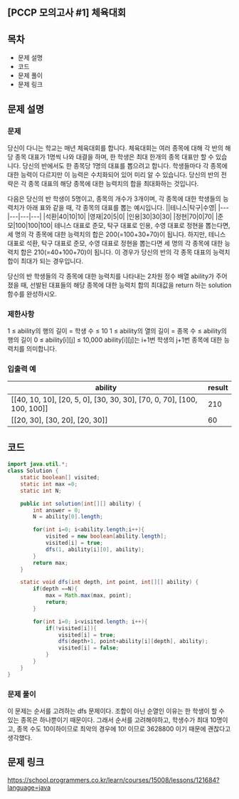 ## [PCCP 모의고사 #1] 체육대회
## 목차
- 문제 설명
- 코드
- 문제 풀이
- 문제 링크


## 문제 설명
### 문제
당신이 다니는 학교는 매년 체육대회를 합니다. 체육대회는 여러 종목에 대해 각 반의 해당 종목 대표가 1명씩 나와 대결을 하며, 한 학생은 최대 한개의 종목 대표만 할 수 있습니다. 당신의 반에서도 한 종목당 1명의 대표를 뽑으려고 합니다. 학생들마다 각 종목에 대한 능력이 다르지만 이 능력은 수치화되어 있어 미리 알 수 있습니다. 당신의 반의 전략은 각 종목 대표의 해당 종목에 대한 능력치의 합을 최대화하는 것입니다.

다음은 당신의 반 학생이 5명이고, 종목의 개수가 3개이며, 각 종목에 대한 학생들의 능력치가 아래 표와 같을 때, 각 종목의 대표를 뽑는 예시입니다.
||테니스|탁구|수영|
|---|---|---|---|
|석환|40|10|10|
|영재|20|5|0|
|인용|30|30|30|
|정현|70|0|70|
|준모|100|100|100|
테니스 대표로 준모, 탁구 대표로 인용, 수영 대표로 정현을 뽑는다면, 세 명의 각 종목에 대한 능력치의 합은 200(=100+30+70)이 됩니다.
하지만, 테니스 대표로 석환, 탁구 대표로 준모, 수영 대표로 정현을 뽑는다면 세 명의 각 종목에 대한 능력치 합은 210(=40+100+70)이 됩니다. 이 경우가 당신의 반의 각 종목 대표의 능력치 합이 최대가 되는 경우입니다.

당신의 반 학생들의 각 종목에 대한 능력치를 나타내는 2차원 정수 배열 ability가 주어졌을 때, 선발된 대표들의 해당 종목에 대한 능력치 합의 최대값을 return 하는 solution 함수를 완성하시오.

### 제한사항

1 ≤ ability의 행의 길이 = 학생 수 ≤ 10
1 ≤ ability의 열의 길이 = 종목 수 ≤ ability의 행의 길이
0 ≤ ability[i][j] ≤ 10,000
ability[i][j]는 i+1번 학생의 j+1번 종목에 대한 능력치를 의미합니다.

### 입출력 예
|ability|result|
|---|---|
|[[40, 10, 10], [20, 5, 0], [30, 30, 30], [70, 0, 70], [100, 100, 100]]|210|
|[[20, 30], [30, 20], [20, 30]]|60|

## 코드
```java
import java.util.*;
class Solution {
    static boolean[] visited;
    static int max =0;
    static int N;

    public int solution(int[][] ability) {
        int answer = 0;
        N = ability[0].length;

        for(int i=0; i<ability.length;i++){
            visited = new boolean[ability.length];
            visited[i] = true;
            dfs(1, ability[i][0], ability);
        }
        return max;
    }

    static void dfs(int depth, int point, int[][] ability) {
        if(depth ==N){
            max = Math.max(max, point);
            return;
        }

        for(int i=0; i<visited.length; i++){
            if(!visited[i]){
                visited[i] = true;
                dfs(depth+1, point+ability[i][depth], ability);
                visited[i] = false;
            }
        }
    }
}

```


### 문제 풀이
이 문제는 순서를 고려하는 dfs 문제이다. 조합이 아닌 순열인 이유는 한 학생이 할 수 있는 종목은 하나뿐이기 때문이다. 그래서 순서를 고려해야하고, 학생수가 최대 10명이고, 종목 수도 10이하이므로 최악의 경우에 10! 이므로 3628800 이기 때문에 괜찮다고 생각했다.

## 문제 링크
https://school.programmers.co.kr/learn/courses/15008/lessons/121684?language=java

